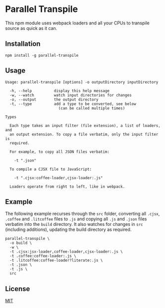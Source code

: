 Parallel Transpile
==================

This npm module uses webpack loaders and all your CPUs to transpile
source as quick as it can.

Installation
------------

`npm install -g parallel-transpile`

Usage
-----

```
Usage: parallel-transpile [options] -o outputDirectory inputDirectory

  -h, --help          display this help message
  -w, --watch         watch input directories for changes
  -o, --output        the output directory
  -t, --type          add a type to be converted, see below
                        (can be called multiple times)

Types

  Each type takes an input filter (file extension), a list of loaders, and
  an output extension. To copy a file verbatim, only the input filter is
  required.

  For example, to copy all JSON files verbatim:

    -t ".json"

  To compile a CJSX file to JavaScript:

    -t ".cjsx:coffee-loader,cjsx-loader:.js"

  Loaders operate from right to left, like in webpack.
```

Example
-------

The following example recurses through the `src` folder, converting all
`.cjsx`, `.coffee` and `.litcoffee` files to `.js` and copying all `.js`
and `.json` files verbatim into the `build` directory. It also watches
for changes in `src` (including additions), updating the build directory
as required.

```
parallel-transpile \
  -o build \
  -w \
  -t .cjsx:jsx-loader,coffee-loader,cjsx-loader:.js \
  -t .coffee:coffee-loader:.js \
  -t .litcoffee:coffee-loader?literate:.js \
  -t .json \
  -t .js \
  src
```

License
-------

[MIT](http://benjie.mit-license.org/)

